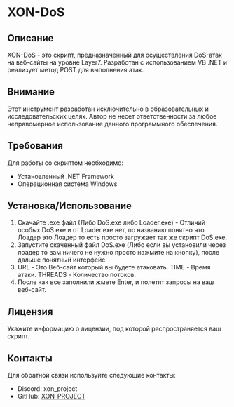 # XON-DoS

## Описание
XON-DoS - это скрипт, предназначенный для осуществления DoS-атак на веб-сайты на уровне Layer7. Разработан с использованием VB .NET и реализует метод POST для выполнения атак.

## Внимание
Этот инструмент разработан исключительно в образовательных и исследовательских целях. Автор не несет ответственности за любое неправомерное использование данного программного обеспечения.

## Требования
Для работы со скриптом необходимо:
- Установленный .NET Framework
- Операционная система Windows

## Установка/Использование
1. Скачайте .exe файл (Либо DoS.exe либо Loader.exe) - Отличий особых DoS.exe и от Loader.exe нет, по названию понятно что Лоадер это Лоадер то есть просто загружает так же скрипт DoS.exe.
2. Запустите скаченный файл DoS.exe (Либо если вы установили через лоадер то вам ничего не нужно просто нажмите на кнопку), после дальше понятный интерфейс.
3. URL - Это Веб-сайт который вы будете атаковать. TIME - Время атаки. THREADS - Количество потоков.
4. После как все заполнили жмете Enter, и полетят запросы на ваш веб-сайт.

## Лицензия
Укажите информацию о лицензии, под которой распространяется ваш скрипт.

## Контакты
Для обратной связи используйте следующие контакты:
- Discord: xon_project
- GitHub: [XON-PROJECT](https://github.com/XON-PROJECT)

